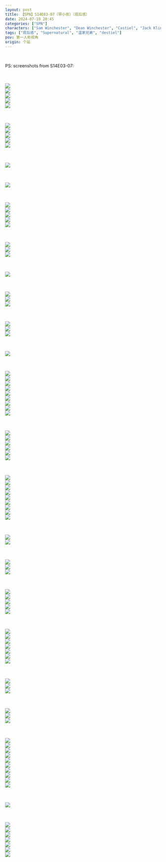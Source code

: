 ```yaml
---
layout: post
title: 【SPN】S14E03-07（带小孩）（观后感）
date: 2024-07-19 20:45
categories: ["SPN"]
characters: ["Sam Winchester", "Dean Winchester", "Castiel", "Jack Kline"]
tags: ["观后感", "Supernatural", "温家兄弟", "destiel"]
pov: 第一人称视角
origin: 个站
---
```


<br>

PS: screenshots from S14E03-07:

<br><br>
![](https://github.com/junesirius/junesirius.github.io/tree/master/assets/images/SPN/S14/2024-07-17-SPN-1403-1.jpg)
<br>
![](https://github.com/junesirius/junesirius.github.io/tree/master/assets/images/SPN/S14/2024-07-17-SPN-1403-2.jpg)
<br>
![](https://github.com/junesirius/junesirius.github.io/tree/master/assets/images/SPN/S14/2024-07-17-SPN-1403-3.jpg)
<br>
![](https://github.com/junesirius/junesirius.github.io/tree/master/assets/images/SPN/S14/2024-07-17-SPN-1403-4.jpg)
<br>
![](https://github.com/junesirius/junesirius.github.io/tree/master/assets/images/SPN/S14/2024-07-17-SPN-1403-5.jpg)
<br>

<br><br>
![](https://github.com/junesirius/junesirius.github.io/tree/master/assets/images/SPN/S14/2024-07-17-SPN-1403-6.jpg)
<br>
![](https://github.com/junesirius/junesirius.github.io/tree/master/assets/images/SPN/S14/2024-07-17-SPN-1403-7.jpg)
<br>
![](https://github.com/junesirius/junesirius.github.io/tree/master/assets/images/SPN/S14/2024-07-17-SPN-1403-8.jpg)
<br>
![](https://github.com/junesirius/junesirius.github.io/tree/master/assets/images/SPN/S14/2024-07-17-SPN-1403-9.jpg)
<br>
![](https://github.com/junesirius/junesirius.github.io/tree/master/assets/images/SPN/S14/2024-07-17-SPN-1403-10.jpg)
<br>

<br><br>
![](https://github.com/junesirius/junesirius.github.io/tree/master/assets/images/SPN/S14/2024-07-17-SPN-1403-11.jpg)
<br>

<br><br>
![](https://github.com/junesirius/junesirius.github.io/tree/master/assets/images/SPN/S14/2024-07-17-SPN-1403-12.jpg)
<br>

<br><br>
![](https://github.com/junesirius/junesirius.github.io/tree/master/assets/images/SPN/S14/2024-07-17-SPN-1403-13.jpg)
<br>
![](https://github.com/junesirius/junesirius.github.io/tree/master/assets/images/SPN/S14/2024-07-17-SPN-1403-14.jpg)
<br>
![](https://github.com/junesirius/junesirius.github.io/tree/master/assets/images/SPN/S14/2024-07-17-SPN-1403-15.jpg)
<br>
![](https://github.com/junesirius/junesirius.github.io/tree/master/assets/images/SPN/S14/2024-07-17-SPN-1403-16.jpg)
<br>
![](https://github.com/junesirius/junesirius.github.io/tree/master/assets/images/SPN/S14/2024-07-17-SPN-1403-17.jpg)
<br>

<br><br>
![](https://github.com/junesirius/junesirius.github.io/tree/master/assets/images/SPN/S14/2024-07-17-SPN-1404-1.jpg)
<br>
![](https://github.com/junesirius/junesirius.github.io/tree/master/assets/images/SPN/S14/2024-07-17-SPN-1404-2.jpg)
<br>
![](https://github.com/junesirius/junesirius.github.io/tree/master/assets/images/SPN/S14/2024-07-17-SPN-1404-3.jpg)
<br>

<br><br>
![](https://github.com/junesirius/junesirius.github.io/tree/master/assets/images/SPN/S14/2024-07-17-SPN-1404-4.jpg)
<br>

<br><br>
![](https://github.com/junesirius/junesirius.github.io/tree/master/assets/images/SPN/S14/2024-07-18-SPN-1405-1.jpg)
<br>
![](https://github.com/junesirius/junesirius.github.io/tree/master/assets/images/SPN/S14/2024-07-18-SPN-1405-2.jpg)
<br>
![](https://github.com/junesirius/junesirius.github.io/tree/master/assets/images/SPN/S14/2024-07-18-SPN-1405-3.jpg)
<br>

<br><br>
![](https://github.com/junesirius/junesirius.github.io/tree/master/assets/images/SPN/S14/2024-07-18-SPN-1406-1.jpg)
<br>
![](https://github.com/junesirius/junesirius.github.io/tree/master/assets/images/SPN/S14/2024-07-18-SPN-1406-2.jpg)
<br>
![](https://github.com/junesirius/junesirius.github.io/tree/master/assets/images/SPN/S14/2024-07-18-SPN-1406-3.jpg)
<br>

<br><br>
![](https://github.com/junesirius/junesirius.github.io/tree/master/assets/images/SPN/S14/2024-07-18-SPN-1406-7.jpg)
<br>

<br><br>
![](https://github.com/junesirius/junesirius.github.io/tree/master/assets/images/SPN/S14/2024-07-18-SPN-1406-4.jpg)
<br>
![](https://github.com/junesirius/junesirius.github.io/tree/master/assets/images/SPN/S14/2024-07-18-SPN-1406-5.jpg)
<br>
![](https://github.com/junesirius/junesirius.github.io/tree/master/assets/images/SPN/S14/2024-07-18-SPN-1406-6.jpg)
<br>
![](https://github.com/junesirius/junesirius.github.io/tree/master/assets/images/SPN/S14/2024-07-18-SPN-1406-8.jpg)
<br>
![](https://github.com/junesirius/junesirius.github.io/tree/master/assets/images/SPN/S14/2024-07-18-SPN-1406-9.jpg)
<br>
![](https://github.com/junesirius/junesirius.github.io/tree/master/assets/images/SPN/S14/2024-07-18-SPN-1406-10.jpg)
<br>
![](https://github.com/junesirius/junesirius.github.io/tree/master/assets/images/SPN/S14/2024-07-18-SPN-1406-11.jpg)
<br>
![](https://github.com/junesirius/junesirius.github.io/tree/master/assets/images/SPN/S14/2024-07-18-SPN-1406-12.jpg)
<br>
![](https://github.com/junesirius/junesirius.github.io/tree/master/assets/images/SPN/S14/2024-07-18-SPN-1406-13.jpg)
<br>

<br><br>
![](https://github.com/junesirius/junesirius.github.io/tree/master/assets/images/SPN/S14/2024-07-18-SPN-1406-14.jpg)
<br>
![](https://github.com/junesirius/junesirius.github.io/tree/master/assets/images/SPN/S14/2024-07-18-SPN-1406-15.jpg)
<br>
![](https://github.com/junesirius/junesirius.github.io/tree/master/assets/images/SPN/S14/2024-07-18-SPN-1406-16.jpg)
<br>
![](https://github.com/junesirius/junesirius.github.io/tree/master/assets/images/SPN/S14/2024-07-18-SPN-1406-17.jpg)
<br>
![](https://github.com/junesirius/junesirius.github.io/tree/master/assets/images/SPN/S14/2024-07-18-SPN-1406-18.jpg)
<br>
![](https://github.com/junesirius/junesirius.github.io/tree/master/assets/images/SPN/S14/2024-07-18-SPN-1406-19.jpg)
<br>

<br><br>
![](https://github.com/junesirius/junesirius.github.io/tree/master/assets/images/SPN/S14/2024-07-18-SPN-1406-20.jpg)
<br>
![](https://github.com/junesirius/junesirius.github.io/tree/master/assets/images/SPN/S14/2024-07-18-SPN-1406-21.jpg)
<br>
![](https://github.com/junesirius/junesirius.github.io/tree/master/assets/images/SPN/S14/2024-07-18-SPN-1406-22.jpg)
<br>
![](https://github.com/junesirius/junesirius.github.io/tree/master/assets/images/SPN/S14/2024-07-18-SPN-1406-23.jpg)
<br>
![](https://github.com/junesirius/junesirius.github.io/tree/master/assets/images/SPN/S14/2024-07-18-SPN-1406-24.jpg)
<br>
![](https://github.com/junesirius/junesirius.github.io/tree/master/assets/images/SPN/S14/2024-07-18-SPN-1406-25.jpg)
<br>
![](https://github.com/junesirius/junesirius.github.io/tree/master/assets/images/SPN/S14/2024-07-18-SPN-1406-26.jpg)
<br>
![](https://github.com/junesirius/junesirius.github.io/tree/master/assets/images/SPN/S14/2024-07-18-SPN-1406-27.jpg)
<br>
![](https://github.com/junesirius/junesirius.github.io/tree/master/assets/images/SPN/S14/2024-07-18-SPN-1406-28.jpg)
<br>

<br><br>
![](https://github.com/junesirius/junesirius.github.io/tree/master/assets/images/SPN/S14/2024-07-18-SPN-1406-29.jpg)
<br>
![](https://github.com/junesirius/junesirius.github.io/tree/master/assets/images/SPN/S14/2024-07-18-SPN-1406-30.jpg)
<br>

<br><br>
![](https://github.com/junesirius/junesirius.github.io/tree/master/assets/images/SPN/S14/2024-07-18-SPN-1406-31.jpg)
<br>
![](https://github.com/junesirius/junesirius.github.io/tree/master/assets/images/SPN/S14/2024-07-18-SPN-1406-32.jpg)
<br>
![](https://github.com/junesirius/junesirius.github.io/tree/master/assets/images/SPN/S14/2024-07-18-SPN-1406-33.jpg)
<br>

<br><br>
![](https://github.com/junesirius/junesirius.github.io/tree/master/assets/images/SPN/S14/2024-07-19-SPN-1407-1.jpg)
<br>
![](https://github.com/junesirius/junesirius.github.io/tree/master/assets/images/SPN/S14/2024-07-19-SPN-1407-2.jpg)
<br>
![](https://github.com/junesirius/junesirius.github.io/tree/master/assets/images/SPN/S14/2024-07-19-SPN-1407-3.jpg)
<br>
![](https://github.com/junesirius/junesirius.github.io/tree/master/assets/images/SPN/S14/2024-07-19-SPN-1407-4.jpg)
<br>
![](https://github.com/junesirius/junesirius.github.io/tree/master/assets/images/SPN/S14/2024-07-19-SPN-1407-5.jpg)
<br>

<br><br>
![](https://github.com/junesirius/junesirius.github.io/tree/master/assets/images/SPN/S14/2024-07-19-SPN-1407-6.jpg)
<br>
![](https://github.com/junesirius/junesirius.github.io/tree/master/assets/images/SPN/S14/2024-07-19-SPN-1407-7.jpg)
<br>
![](https://github.com/junesirius/junesirius.github.io/tree/master/assets/images/SPN/S14/2024-07-19-SPN-1407-8.jpg)
<br>
![](https://github.com/junesirius/junesirius.github.io/tree/master/assets/images/SPN/S14/2024-07-19-SPN-1407-9.jpg)
<br>
![](https://github.com/junesirius/junesirius.github.io/tree/master/assets/images/SPN/S14/2024-07-19-SPN-1407-10.jpg)
<br>
![](https://github.com/junesirius/junesirius.github.io/tree/master/assets/images/SPN/S14/2024-07-19-SPN-1407-11.jpg)
<br>
![](https://github.com/junesirius/junesirius.github.io/tree/master/assets/images/SPN/S14/2024-07-19-SPN-1407-12.jpg)
<br>

<br><br>
![](https://github.com/junesirius/junesirius.github.io/tree/master/assets/images/SPN/S14/2024-07-19-SPN-1407-13.jpg)
<br>
![](https://github.com/junesirius/junesirius.github.io/tree/master/assets/images/SPN/S14/2024-07-19-SPN-1407-14.jpg)
<br>
![](https://github.com/junesirius/junesirius.github.io/tree/master/assets/images/SPN/S14/2024-07-19-SPN-1407-15.jpg)
<br>

<br><br>
![](https://github.com/junesirius/junesirius.github.io/tree/master/assets/images/SPN/S14/2024-07-19-SPN-1407-16.jpg)
<br>
![](https://github.com/junesirius/junesirius.github.io/tree/master/assets/images/SPN/S14/2024-07-19-SPN-1407-17.jpg)
<br>
![](https://github.com/junesirius/junesirius.github.io/tree/master/assets/images/SPN/S14/2024-07-19-SPN-1407-18.jpg)
<br>

<br><br>
![](https://github.com/junesirius/junesirius.github.io/tree/master/assets/images/SPN/S14/2024-07-19-SPN-1407-19.jpg)
<br>
![](https://github.com/junesirius/junesirius.github.io/tree/master/assets/images/SPN/S14/2024-07-19-SPN-1407-20.jpg)
<br>
![](https://github.com/junesirius/junesirius.github.io/tree/master/assets/images/SPN/S14/2024-07-19-SPN-1407-21.jpg)
<br>
![](https://github.com/junesirius/junesirius.github.io/tree/master/assets/images/SPN/S14/2024-07-19-SPN-1407-22.jpg)
<br>
![](https://github.com/junesirius/junesirius.github.io/tree/master/assets/images/SPN/S14/2024-07-19-SPN-1407-23.jpg)
<br>
![](https://github.com/junesirius/junesirius.github.io/tree/master/assets/images/SPN/S14/2024-07-19-SPN-1407-24.jpg)
<br>
![](https://github.com/junesirius/junesirius.github.io/tree/master/assets/images/SPN/S14/2024-07-19-SPN-1407-25.jpg)
<br>
![](https://github.com/junesirius/junesirius.github.io/tree/master/assets/images/SPN/S14/2024-07-19-SPN-1407-26.jpg)
<br>
![](https://github.com/junesirius/junesirius.github.io/tree/master/assets/images/SPN/S14/2024-07-19-SPN-1407-27.jpg)
<br>
![](https://github.com/junesirius/junesirius.github.io/tree/master/assets/images/SPN/S14/2024-07-19-SPN-1407-28.jpg)
<br>

<br><br>
![](https://github.com/junesirius/junesirius.github.io/tree/master/assets/images/SPN/S14/2024-07-19-SPN-1407-29.jpg)
<br>

<br><br>
![](https://github.com/junesirius/junesirius.github.io/tree/master/assets/images/SPN/S14/2024-07-19-SPN-1407-30.jpg)
<br>
![](https://github.com/junesirius/junesirius.github.io/tree/master/assets/images/SPN/S14/2024-07-19-SPN-1407-31.jpg)
<br>
![](https://github.com/junesirius/junesirius.github.io/tree/master/assets/images/SPN/S14/2024-07-19-SPN-1407-32.jpg)
<br>
![](https://github.com/junesirius/junesirius.github.io/tree/master/assets/images/SPN/S14/2024-07-19-SPN-1407-33.jpg)
<br>
![](https://github.com/junesirius/junesirius.github.io/tree/master/assets/images/SPN/S14/2024-07-19-SPN-1407-34.jpg)
<br>
![](https://github.com/junesirius/junesirius.github.io/tree/master/assets/images/SPN/S14/2024-07-19-SPN-1407-35.jpg)
<br>
![](https://github.com/junesirius/junesirius.github.io/tree/master/assets/images/SPN/S14/2024-07-19-SPN-1407-36.jpg)
<br>
